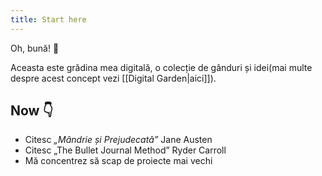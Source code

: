 ```yaml
---
title: Start here
---
```

Oh, bună! 🌱 

Aceasta este grădina mea digitală, o colecție de gânduri și idei(mai multe despre acest concept vezi [[Digital Garden|aici]]).

## Now 👇
- Citesc *„Mândrie și Prejudecată”* Jane Austen
- Citesc „The Bullet Journal Method” Ryder Carroll
- Mă concentrez să scap de proiecte mai vechi

 